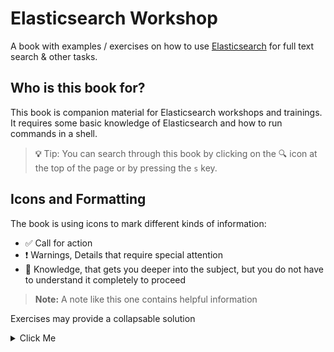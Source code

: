 # Elasticsearch Workshop

A book with examples / exercises on how to use [Elasticsearch](https://www.elastic.co/elasticsearch/) for full text search & other tasks.


## Who is this book for?

This book is companion material for Elasticsearch workshops and trainings. It requires some basic knowledge of Elasticsearch and how to run commands in a shell.

> **💡** Tip: You can search through this book by clicking on the 🔍 icon at the top of the page or by pressing the `s` key.


## Icons and Formatting

The book is using icons to mark different kinds of information:

* ✅ Call for action
* ❗️ Warnings, Details that require special attention
* 🔎 Knowledge, that gets you deeper into the subject, but you do not have to understand it completely to proceed

> **Note:** A note like this one contains helpful information

Exercises may provide a collapsable solution

<details>
<summary>Click Me</summary>
A solution can show the content of a file, e.g. <code>yaml</code>

```yaml
---
client:
  hosts:
    - elasticsearch01
...
```

some JSON formatted text.

```json
{
  "query": {
    "match_all": {}
  }
}
```

or something else.
</details>
